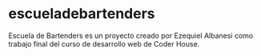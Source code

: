 # escueladebartenders
Escuela de Bartenders es un proyecto creado por Ezequiel Albanesi como trabajo final del curso de desarrollo web de Coder House.
